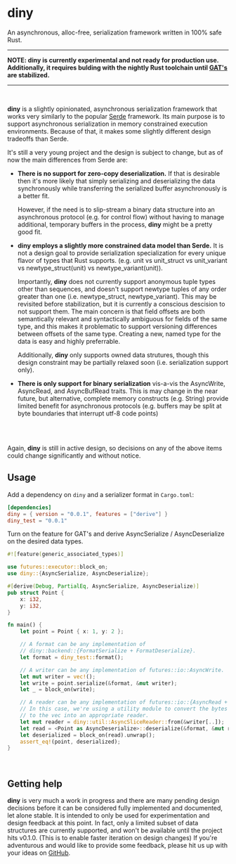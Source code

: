 # diny

An asynchronous, alloc-free, serialization framework written in 100% safe Rust.

---

**NOTE:  **diny** is currently experimental and not ready for production use. Additionally, it requires bulding with the nightly Rust toolchain until [GAT's](https://github.com/rust-lang/rust/issues/44265) are stabilized.**

---
<br/>

**diny** is a slightly opinionated, asynchronous serialization framework that works very similarly to the popular [Serde](https://serde.rs/) framework.  Its main purpose is to support asynchronous serialization in memory constrained execution environments. Because of that, it makes some slightly different design tradeoffs than Serde.

It's still a very young project and the design is subject to change, but as of now the main differences from Serde are:

- **There is no support for zero-copy deserialization.** If that is desirable then it's more likely that simply serializing and deserializing the data synchronously while transferring the serialized buffer asynchronously is a better fit.

    However, if the need is to slip-stream a binary data structure into an asynchronous protocol (e.g. for control flow) without having to manage additional, temporary buffers in the process, **diny** might be a pretty good fit.
- **diny employs a slightly more constrained data model than Serde.**  It is not a design goal to provide serialization specialization for every unique flavor of types that Rust supports. (e.g. unit vs unit_struct vs unit_variant vs newtype_struct(unit) vs newtype_variant(unit)).

    Importantly, **diny** does not currently support anonymous tuple types other than sequences, and doesn't support newtype tuples of any order greater than one (i.e. newtype_struct, newtype_variant).  This may be revisited before stabilization, but it is currently a conscious descision to not support them. The main concern is that field offsets are both semantically relevant and syntactically ambiguous for fields of the same type, and this makes it problematic to support versioning differences between offsets of the same type.  Creating a new, named type for the data is easy and highly preferrable.

    Additionally, **diny** only supports owned data strutures, though this design constraint may be partially relaxed soon (i.e. serialization support only).
- **There is only support for binary serialization** vis-a-vis the AsyncWrite, AsyncRead, and AsyncBufRead traits. This is may change in the near future, but alternative, complete memory constructs (e.g. String) provide limited benefit for asynchronous protocols (e.g. buffers may be split at byte boundaries that interrupt utf-8 code points)
<br/>
<br/>

Again, **diny** is still in active design, so decisions on any of the above items could change significantly and without notice.

## Usage

Add a dependency on `diny` and a serializer format in `Cargo.toml`:

```toml
[dependencies]
diny = { version = "0.0.1", features = ["derive"] }
diny_test = "0.0.1"
```

Turn on the feature for GAT's and derive AsyncSerialize / AsyncDeserialize
on the desired data types.

```rust
#![feature(generic_associated_types)]

use futures::executor::block_on;
use diny::{AsyncSerialize, AsyncDeserialize};

#[derive(Debug, PartialEq, AsyncSerialize, AsyncDeserialize)]
pub struct Point {
    x: i32,
    y: i32,
}

fn main() {
    let point = Point { x: 1, y: 2 };

    // A format can be any implementation of
    // diny::backend::{FormatSerialize + FormatDeserialize}.
    let format = diny_test::format();

    // A writer can be any implementation of futures::io::AsyncWrite.
    let mut writer = vec!();
    let write = point.serialize(&format, &mut writer);
    let _ = block_on(write);

    // A reader can be any implementation of futures::io::{AsyncRead + AsyncBufRead}.
    // In this case, we're using a utility module to convert the bytes written
    // to the vec into an appropriate reader.
    let mut reader = diny::util::AsyncSliceReader::from(&writer[..]);
    let read = <Point as AsyncDeserialize>::deserialize(&format, &mut reader);
    let deserialized = block_on(read).unwrap();
    assert_eq!(point, deserialized);
}
```

<br/>

## Getting help
**diny** is very much a work in progress and there are many pending design decisions before it can be considered fully implemented and documented, let alone stable. It is intended to only be used for experimentation and design feedback at this point.  In fact, only a limited subset of data structures are currently supported, and won't be available until the project hits v0.1.0.  (This is to enable faster iteration on design changes)  If you're adventurous and would like to provide some feedback, please hit us up with your ideas on [GitHub](https://github.com/dbdeviant/diny).
